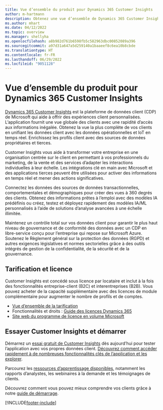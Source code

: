 ```yaml
---
title: Vue d’ensemble du produit pour Dynamics 365 Customer Insights
author: m-hartmann
description: Obtenez une vue d’ensemble de Dynamics 365 Customer Insights et de ses principales fonctionnalités.
ms.author: mhart
ms.date: 04/12/2022
ms.topic: overview
ms.manager: shellyha
ms.openlocfilehash: a8b982d761b6598fb5c582963dbc00852089a396
ms.sourcegitcommit: a97d31a647a5d259140a1baaeef8c6ea10b8cbde
ms.translationtype: HT
ms.contentlocale: fr-FR
ms.lasthandoff: 06/29/2022
ms.locfileid: "9051128"
---
```

# <a name="product-overview-for-dynamics-365-customer-insights"></a>Vue d’ensemble du produit pour Dynamics 365 Customer Insights

[Dynamics 365 Customer Insights](https://dynamics.microsoft.com/ai/customer-insights/) est la plateforme de données client (CDP) de Microsoft qui aide à offrir des expériences client personnalisées. L’application fournit une vue globale des clients avec une rapidité d’accès aux informations inégalée. Obtenez la vue la plus complète de vos clients en unifiant les données client avec les données opérationnelles et IoT en temps réel. Enrichissez les profils client avec des sources de données propriétaires et tierces. 

Customer Insights vous aide à transformer votre entreprise en une organisation centrée sur le client en permettant à vos professionnels du marketing, de la vente et des services d’adapter les interactions individuelles à leur échelle. Les intégrations clé en main avec Microsoft et des applications tierces peuvent être utilisées pour activer des informations en temps réel et mener des actions significatives.

Connectez les données des sources de données transactionnelles, comportementales et démographiques pour créer des vues à 360 degrés des clients. Obtenez des informations prêtes à l’emploi avec des modèles IA prédéfinis ou créez, testez et déployez rapidement des modèles IA/ML personnalisés à l’aide de solutions d’analyse avancées à une échelle illimitée.

Maintenez un contrôle total sur vos données client pour garantir le plus haut niveau de gouvernance et de conformité des données avec un CDP en libre-service conçu pour l’entreprise qui repose sur Microsoft Azure. Soutenez le Règlement général sur la protection des données (RGPD) et autres exigences législatives et normes sectorielles grâce à des outils intégrés de gestion de la confidentialité, de la sécurité et de la gouvernance.

## <a name="pricing-and-licensing"></a>Tarification et licence
Customer Insights est concédé sous licence par locataire et inclut à la fois des fonctionnalités entreprise-client (B2C) et interentreprises (B2B). Vous pouvez acheter de la capacité supplémentaire avec des licences de module complémentaire pour augmenter le nombre de profils et de comptes.

- [Vue d’ensemble de la tarification](https://dynamics.microsoft.com/ai/customer-insights/pricing/)
- Fonctionnalités et droits : [Guide des licences Dynamics 365](https://go.microsoft.com/fwlink/?LinkId=866544)
- [Site web du programme de licence en volume Microsoft](https://www.microsoft.com/licensing/how-to-buy/how-to-buy)

## <a name="try-customer-insights-and-get-started"></a>Essayer Customer Insights et démarrer

Démarrez un [essai gratuit de Customer Insights](https://signup.microsoft.com/create-account/signup?SKU=036c2481-aa8a-47cd-ab43-324f0c157c2d&ali=1&RU=https:%2F%2Fhome.ci.ai.dynamics.com%2Fstart%2Ftrial&products=036c2481-aa8a-47cd-ab43-324f0c157c2d) dès aujourd’hui pour tester l’application avec vos propres données client. [Découvrez comment accéder rapidement à de nombreuses fonctionnalités clés de l’application et les explorer](trial-signup.md). 

Parcourez les [ressources d’apprentissage disponibles](https://dynamics.microsoft.com/ai/customer-insights/resources/), notamment les rapports d’analystes, les webinaires à la demande et les témoignages de clients.

Découvrez comment vous pouvez mieux comprendre vos clients grâce à notre [guide de démarrage](get-started.md).

[!INCLUDE[footer-include](includes/footer-banner.md)]
